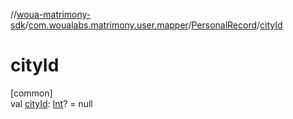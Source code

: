 //[woua-matrimony-sdk](../../../index.md)/[com.woualabs.matrimony.user.mapper](../index.md)/[PersonalRecord](index.md)/[cityId](city-id.md)

# cityId

[common]\
val [cityId](city-id.md): [Int](https://kotlinlang.org/api/latest/jvm/stdlib/kotlin/-int/index.html)? = null
